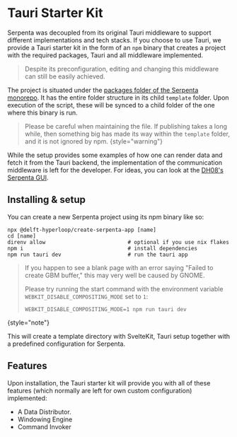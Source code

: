 # Tauri Starter Kit

<primary-label ref="tauri-starter-kit"/>

Serpenta was decoupled from its original Tauri middleware to support different implementations and tech stacks. 
If you choose to use Tauri, we provide a Tauri starter kit in the form of an `npm` binary that creates a project
with the required packages, Tauri and all middleware implemented.

> Despite its preconfiguration, editing and changing this middleware can still be easily achieved.

The project is situated under the [packages folder of the Serpenta monorepo](https://github.com/delft-hyperloop/serpenta/tree/main/packages/serpenta-app). It has the entire folder structure in
its child `template` folder. Upon execution of the script, these will be synced to a child folder of the one where this
binary is run. 

> Please be careful when maintaining the file. If publishing takes a long while, then something big has made its way
> within the `template` folder, and it is not ignored by npm.
{style="warning"}

While the setup provides some examples of how one can render data and fetch it from the Tauri backend, the implementation
of the communication middleware is left for the developer. For ideas, you can look at the [DH08's Serpenta GUI](https://github.com/delft-hyperloop/Helios_III/tree/main/gs).

## Installing & setup

You can create a new Serpenta project using its npm binary like so:

```Shell
npx @delft-hyperloop/create-serpenta-app [name]
cd [name]                                 
direnv allow                          # optional if you use nix flakes
npm i                                 # install dependencies
npm run tauri dev                     # run the tauri app
```

> If you happen to see a blank page with an error saying "Failed to create GBM buffer," this may very well be caused by
> GNOME.
> 
> Please try running the start command with the environment variable `WEBKIT_DISABLE_COMPOSITING_MODE` set to `1`:
> ```Shell
> WEBKIT_DISABLE_COMPOSITING_MODE=1 npm run tauri dev
> ```
{style="note"}

This will create a template directory with SvelteKit,
Tauri setup together with a predefined configuration for Serpenta.

## Features

Upon installation, the Tauri starter kit will provide you with all of these features (which normally are left for 
own custom configuration) implemented:
- A Data Distributor. 
- Windowing Engine
- Command Invoker


